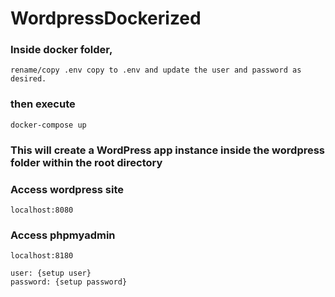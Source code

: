 # WordpressDockerized

### Inside docker folder, 

```
rename/copy .env copy to .env and update the user and password as desired.
```

### then execute

```
docker-compose up
```

### This will create a WordPress app instance inside the wordpress folder within the root directory


### Access wordpress site

```
localhost:8080
```

### Access phpmyadmin

```
localhost:8180
```

```
user: {setup user}
password: {setup password}
```